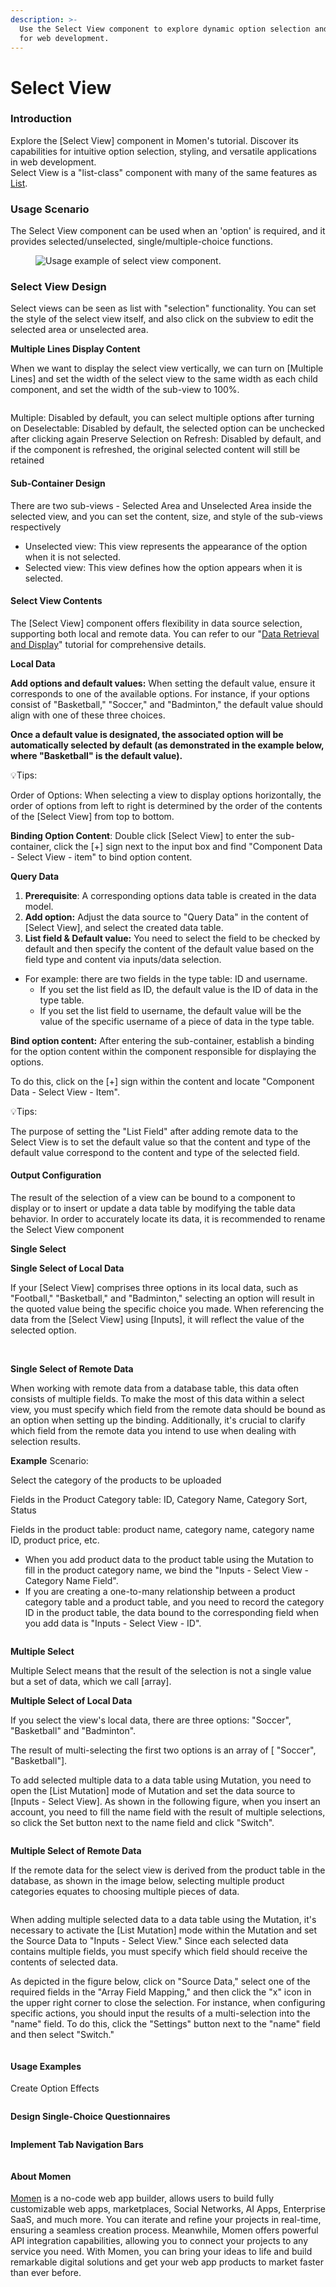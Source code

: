 ```yaml
---
description: >-
  Use the Select View component to explore dynamic option selection and styling
  for web development.
---
```


# Select View

### Introduction

Explore the \[Select View] component in Momen's tutorial. Discover its capabilities for intuitive option selection, styling, and versatile applications in web development.\
Select View is a "list-class" component with many of the same features as [List](https://docs.momen.app/component/list).

### Usage Scenario

The Select View component can be used when an 'option' is required, and it provides selected/unselected, single/multiple-choice functions.

<figure><img src="../.gitbook/assets/1280X1280 (6).png" alt="Usage example of select view component."><figcaption></figcaption></figure>

### Select View Design

Select views can be seen as list with "selection" functionality. You can set the style of the select view itself, and also click on the subview to edit the selected area or unselected area.

**Multiple Lines Display Content**

When we want to display the select view vertically, we can turn on \[Multiple Lines] and set the width of the select view to the same width as each child component, and set the width of the sub-view to 100%.

<figure><img src="../.gitbook/assets/selectviews/selectviews1.gif" alt=""><figcaption></figcaption></figure>

Multiple: Disabled by default, you can select multiple options after turning on Deselectable: Disabled by default, the selected option can be unchecked after clicking again Preserve Selection on Refresh: Disabled by default, and if the component is refreshed, the original selected content will still be retained

#### Sub-Container Design

There are two sub-views - Selected Area and Unselected Area inside the selected view, and you can set the content, size, and style of the sub-views respectively

* Unselected view: This view represents the appearance of the option when it is not selected.
* Selected view: This view defines how the option appears when it is selected.

#### Select View Contents

The \[Select View] component offers flexibility in data source selection, supporting both local and remote data. You can refer to our "[Data Retrieval and Display](https://functorz.feishu.cn/docx/F9D7dnJ4mondGYxiOQIcZStbnIf)" tutorial for comprehensive details.

**Local Data**

**Add options and default values:** When setting the default value, ensure it corresponds to one of the available options. For instance, if your options consist of "Basketball," "Soccer," and "Badminton," the default value should align with one of these three choices.

**Once a default value is designated, the associated option will be automatically selected by default (as demonstrated in the example below, where "Basketball" is the default value).**

💡Tips:

Order of Options: When selecting a view to display options horizontally, the order of options from left to right is determined by the order of the contents of the \[Select View] from top to bottom.

**Binding Option Content**: Double click \[Select View] to enter the sub-container, click the \[+] sign next to the input box and find "Component Data - Select View - item" to bind option content.

**Query Data**

1. **Prerequisite**: A corresponding options data table is created in the data model.
2. **Add option:** Adjust the data source to "Query Data" in the content of \[Select View], and select the created data table.
3. **List field & Default value:** You need to select the field to be checked by default and then specify the content of the default value based on the field type and content via inputs/data selection.

* For example: there are two fields in the type table: ID and username.
  * If you set the list field as ID, the default value is the ID of data in the type table.
  * If you set the list field to username, the default value will be the value of the specific username of a piece of data in the type table.

**Bind option content:** After entering the sub-container, establish a binding for the option content within the component responsible for displaying the options.

To do this, click on the \[+] sign within the content and locate "Component Data - Select View - Item".

💡Tips:

The purpose of setting the "List Field" after adding remote data to the Select View is to set the default value so that the content and type of the default value correspond to the content and type of the selected field.

#### Output Configuration

The result of the selection of a view can be bound to a component to display or to insert or update a data table by modifying the table data behavior. In order to accurately locate its data, it is recommended to rename the Select View component

**Single Select**

**Single Select of Local Data**

If your \[Select View] comprises three options in its local data, such as "Football," "Basketball," and "Badminton," selecting an option will result in the quoted value being the specific choice you made. When referencing the data from the \[Select View] using \[Inputs], it will reflect the value of the selected option.

<figure><img src="../.gitbook/assets/640545f1-d5d0-4271-ba03-c703698605dd.png" alt=""><figcaption></figcaption></figure>

\
**Single Select of Remote Data**

When working with remote data from a database table, this data often consists of multiple fields. To make the most of this data within a select view, you must specify which field from the remote data should be bound as an option when setting up the binding. Additionally, it's crucial to clarify which field from the remote data you intend to use when dealing with selection results.

**Example** Scenario:

Select the category of the products to be uploaded

Fields in the Product Category table: ID, Category Name, Category Sort, Status

Fields in the product table: product name, category name, category name ID, product price, etc.

* When you add product data to the product table using the Mutation to fill in the product category name, we bind the "Inputs - Select View - Category Name Field".
* If you are creating a one-to-many relationship between a product category table and a product table, and you need to record the category ID in the product table, the data bound to the corresponding field when you add data is "Inputs - Select View - ID".

<figure><img src="../.gitbook/assets/640545f1-d5d0-4271-ba03-c703698605dd (1).png" alt=""><figcaption></figcaption></figure>

**Multiple Select**

Multiple Select means that the result of the selection is not a single value but a set of data, which we call \[array].

**Multiple Select of Local Data**

If you select the view's local data, there are three options: "Soccer", "Basketball" and "Badminton".

The result of multi-selecting the first two options is an array of \[ "Soccer", "Basketball"].

To add selected multiple data to a data table using Mutation, you need to open the \[List Mutation] mode of Mutation and set the data source to \[Inputs - Select View]. As shown in the following figure, when you insert an account, you need to fill the name field with the result of multiple selections, so click the Set button next to the name field and click "Switch".

<figure><img src="../.gitbook/assets/111.png" alt=""><figcaption></figcaption></figure>

**Multiple Select of Remote Data**

If the remote data for the select view is derived from the product table in the database, as shown in the image below, selecting multiple product categories equates to choosing multiple pieces of data.

<figure><img src="../.gitbook/assets/112.png" alt=""><figcaption></figcaption></figure>

When adding multiple selected data to a data table using the Mutation, it's necessary to activate the \[List Mutation] mode within the Mutation and set the Source Data to "Inputs - Select View." Since each selected data contains multiple fields, you must specify which field should receive the contents of selected data.

As depicted in the figure below, click on "Source Data," select one of the required fields in the "Array Field Mapping," and then click the "x" icon in the upper right corner to close the selection. For instance, when configuring specific actions, you should input the results of a multi-selection into the "name" field. To do this, click the "Settings" button next to the "name" field and then select "Switch."

<figure><img src="../.gitbook/assets/113.png" alt=""><figcaption></figcaption></figure>

#### Usage Examples

Create Option Effects

<figure><img src="../.gitbook/assets/eba76394-0867-4a9d-8c53-cb802fa96adc.gif" alt=""><figcaption></figcaption></figure>

**Design Single-Choice Questionnaires**

<figure><img src="../.gitbook/assets/4f57c667-9b86-43aa-b107-b4493f1226cf.gif" alt=""><figcaption></figcaption></figure>

**Implement Tab Navigation Bars**

<figure><img src="../.gitbook/assets/4d12db61-e4a5-434a-867d-9c71fa3fa29f.gif" alt=""><figcaption></figcaption></figure>



#### About Momen

[Momen](https://momen.app/?channel=blog-about) is a no-code web app builder, allows users to build fully customizable web apps, marketplaces, Social Networks, AI Apps, Enterprise SaaS, and much more. You can iterate and refine your projects in real-time, ensuring a seamless creation process. Meanwhile, Momen offers powerful API integration capabilities, allowing you to connect your projects to any service you need. With Momen, you can bring your ideas to life and build remarkable digital solutions and get your web app products to market faster than ever before.

